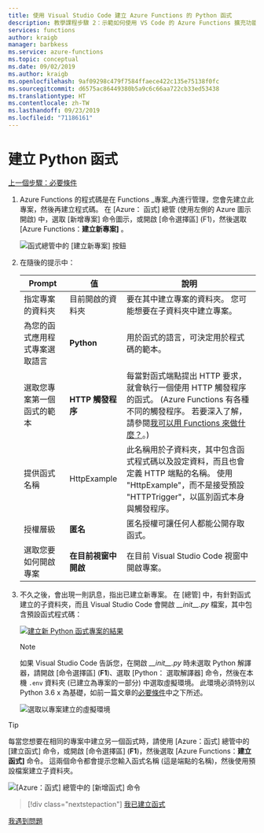```yaml
---
title: 使用 Visual Studio Code 建立 Azure Functions 的 Python 函式
description: 教學課程步驟 2：示範如何使用 VS Code 的 Azure Functions 擴充功能。
services: functions
author: kraigb
manager: barbkess
ms.service: azure-functions
ms.topic: conceptual
ms.date: 09/02/2019
ms.author: kraigb
ms.openlocfilehash: 9af09298c479f7584ffaece422c135e75138f0fc
ms.sourcegitcommit: d6575ac86449380b5a9c6c66aa722cb33ed53438
ms.translationtype: HT
ms.contentlocale: zh-TW
ms.lasthandoff: 09/23/2019
ms.locfileid: "71186161"
---
```

# <a name="create-the-python-function"></a>建立 Python 函式

[上一個步驟：必要條件](tutorial-vs-code-serverless-python-01.md)

1. Azure Functions 的程式碼是在 Functions _專案_內進行管理，您會先建立此專案，然後再建立程式碼。 在 [Azure：  函式] 總管 (使用左側的 Azure 圖示開啟) 中，選取 [新增專案]  命令圖示，或開啟 [命令選擇區] (F1)，然後選取 [Azure Functions：**建立新專案]** 。

    ![函式總管中的 [建立新專案] 按鈕](media/tutorial-vs-code-serverless-python/project-create-new.png)

1. 在隨後的提示中：

    | Prompt | 值 | 說明 |
    | --- | --- | --- |
    | 指定專案的資料夾 | 目前開啟的資料夾 | 要在其中建立專案的資料夾。 您可能想要在子資料夾中建立專案。 |
    | 為您的函式應用程式專案選取語言 | **Python** | 用於函式的語言，可決定用於程式碼的範本。 |
    | 選取您專案第一個函式的範本 | **HTTP 觸發程序** | 每當對函式端點提出 HTTP 要求，就會執行一個使用 HTTP 觸發程序的函式。 (Azure Functions 有各種不同的觸發程序。 若要深入了解，請參閱[我可以用 Functions 來做什麼？](/azure/azure-functions/functions-overview#what-can-i-do-with-functions)。) |
    | 提供函式名稱 | HttpExample | 此名稱用於子資料夾，其中包含函式程式碼以及設定資料，而且也會定義 HTTP 端點的名稱。 使用 "HttpExample"，而不是接受預設 "HTTPTrigger"，以區別函式本身與觸發程序。 |
    | 授權層級 | **匿名** | 匿名授權可讓任何人都能公開存取函式。 |
    | 選取您要如何開啟專案 | **在目前視窗中開啟** | 在目前 Visual Studio Code 視窗中開啟專案。 |

1. 不久之後，會出現一則訊息，指出已建立新專案。 在 [總管]  中，有針對函式建立的子資料夾，而且 Visual Studio Code 會開啟 *\_\_init\_\_.py* 檔案，其中包含預設函式程式碼：

    [![建立新 Python 函式專案的結果](media/tutorial-vs-code-serverless-python/project-create-results.png)](media/tutorial-vs-code-serverless-python/project-create-results.png)

    > [!NOTE]
    > 如果 Visual Studio Code 告訴您，在開啟 *\_\_init\_\_.py* 時未選取 Python 解譯器，請開啟 [命令選擇區] (**F1**)、選取 [Python：  選取解譯器] 命令，然後在本機 `.env` 資料夾 (已建立為專案的一部分) 中選取虛擬環境。 此環境必須特別以 Python 3.6 x 為基礎，如前一篇文章的[必要條件](tutorial-vs-code-serverless-python-01.md#prerequisites)中之下所述。
    >
    > ![選取以專案建立的虛擬環境](media/tutorial-vs-code-serverless-python/select-venv-interpreter.png)

> [!TIP]
> 每當您想要在相同的專案中建立另一個函式時，請使用 [Azure：函式]  總管中的 [建立函式]  命令，或開啟 [命令選擇區] (**F1**)，然後選取 [Azure Functions：**建立函式]** 命令。 這兩個命令都會提示您輸入函式名稱 (這是端點的名稱)，然後使用預設檔案建立子資料夾。
>
> ![[Azure：函式] 總管中的 [新增函式] 命令](media/tutorial-vs-code-serverless-python/function-create-new.png)

> [!div class="nextstepaction"]
> [我已建立函式](tutorial-vs-code-serverless-python-03.md)

[我遇到問題](https://www.research.net/r/PWZWZ52?tutorial=vscode-functions-python&step=02-create-function)

